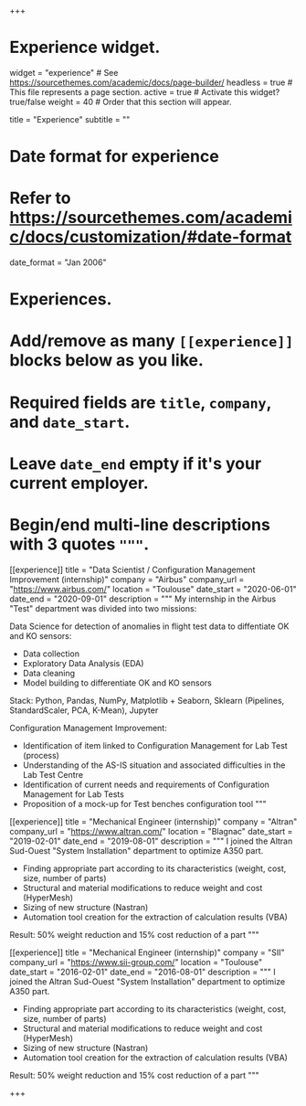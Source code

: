 +++
# Experience widget.
widget = "experience"  # See https://sourcethemes.com/academic/docs/page-builder/
headless = true  # This file represents a page section.
active = true  # Activate this widget? true/false
weight = 40  # Order that this section will appear.

title = "Experience"
subtitle = ""

# Date format for experience
#   Refer to https://sourcethemes.com/academic/docs/customization/#date-format
date_format = "Jan 2006"

# Experiences.
#   Add/remove as many `[[experience]]` blocks below as you like.
#   Required fields are `title`, `company`, and `date_start`.
#   Leave `date_end` empty if it's your current employer.
#   Begin/end multi-line descriptions with 3 quotes `"""`.
[[experience]]
  title = "Data Scientist / Configuration Management Improvement (internship)"
  company = "Airbus"
  company_url = "https://www.airbus.com/"
  location = "Toulouse"
  date_start = "2020-06-01"
  date_end = "2020-09-01"
  description = """
  My internship in the Airbus "Test" department was divided into two missions:
  
  Data Science for detection of anomalies in flight test data to diffentiate OK and KO sensors:
  - Data collection
  - Exploratory Data Analysis (EDA)
  - Data cleaning
  - Model building to differentiate OK and KO sensors 
  
  Stack: Python, Pandas, NumPy, Matplotlib + Seaborn, Sklearn (Pipelines, StandardScaler, PCA, K-Mean), Jupyter
  
  
  Configuration Management Improvement:
  
  - Identification of item linked to Configuration Management for Lab Test (process)
  - Understanding of the AS-IS situation and associated difficulties in the Lab Test Centre
  - Identification of current needs and requirements of Configuration Management for Lab Tests
  - Proposition of a mock-up for Test benches configuration tool
  """

[[experience]]
  title = "Mechanical Engineer (internship)"
  company = "Altran"
  company_url = "https://www.altran.com/"
  location = "Blagnac"
  date_start = "2019-02-01"
  date_end = "2019-08-01"
  description = """
  I joined the Altran Sud-Ouest "System Installation" department to optimize A350 part.
  - Finding appropriate part according to its characteristics (weight, cost, size, number of parts)
  - Structural and material modifications to reduce weight and cost (HyperMesh)
  - Sizing of new structure (Nastran)
  - Automation tool creation for the extraction of calculation results (VBA)
  
  Result: 50% weight reduction and 15% cost reduction of a part
  """

[[experience]]
  title = "Mechanical Engineer (internship)"
  company = "SII"
  company_url = "https://www.sii-group.com/"
  location = "Toulouse"
  date_start = "2016-02-01"
  date_end = "2016-08-01"
  description = """
  I joined the Altran Sud-Ouest "System Installation" department to optimize A350 part.
  - Finding appropriate part according to its characteristics (weight, cost, size, number of parts)
  - Structural and material modifications to reduce weight and cost (HyperMesh)
  - Sizing of new structure (Nastran)
  - Automation tool creation for the extraction of calculation results (VBA)
  
  Result: 50% weight reduction and 15% cost reduction of a part
  """

+++
